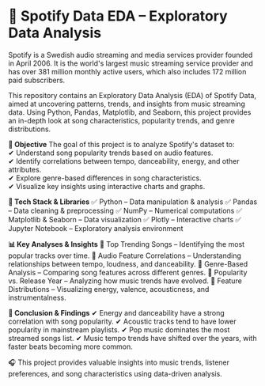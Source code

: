 # 🎵 Spotify Data EDA – Exploratory Data Analysis

Spotify is a Swedish audio streaming and media services provider founded in April 2006. It is the world's largest music streaming service provider and has over 381 million monthly active users, which also includes 172 million paid subscribers. 

This repository contains an Exploratory Data Analysis (EDA) of Spotify Data, aimed at uncovering patterns, trends, and insights from music streaming data. Using Python, Pandas, Matplotlib, and Seaborn, this project provides an in-depth look at song characteristics, popularity trends, and genre distributions.

**📌 Objective**
The goal of this project is to analyze Spotify's dataset to:  
✔ Understand song popularity trends based on audio features.  
✔ Identify correlations between tempo, danceability, energy, and other attributes.  
✔ Explore genre-based differences in song characteristics.  
✔ Visualize key insights using interactive charts and graphs.  

**🚀 Tech Stack & Libraries**
✅ Python – Data manipulation & analysis
✅ Pandas – Data cleaning & preprocessing
✅ NumPy – Numerical computations
✅ Matplotlib & Seaborn – Data visualization
✅ Plotly – Interactive charts
✅ Jupyter Notebook – Exploratory analysis environment

**📊 Key Analyses & Insights**
🔹 Top Trending Songs – Identifying the most popular tracks over time.
🔹 Audio Feature Correlations – Understanding relationships between tempo, loudness, and danceability.
🔹 Genre-Based Analysis – Comparing song features across different genres.
🔹 Popularity vs. Release Year – Analyzing how music trends have evolved.
🔹 Feature Distributions – Visualizing energy, valence, acousticness, and instrumentalness.


**📢 Conclusion & Findings**
✔ Energy and danceability have a strong correlation with song popularity.
✔ Acoustic tracks tend to have lower popularity in mainstream playlists.
✔ Pop music dominates the most streamed songs list.
✔ Music tempo trends have shifted over the years, with faster beats becoming more common.

🎧 This project provides valuable insights into music trends, listener preferences, and song characteristics using data-driven analysis.



